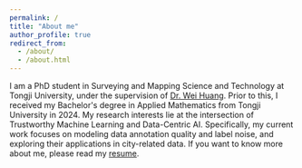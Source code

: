 ```yaml
---
permalink: /
title: "About me"
author_profile: true
redirect_from: 
  - /about/
  - /about.html
---
```


I am a PhD student in Surveying and Mapping Science and Technology at Tongji University, under the supervision of [Dr. Wei Huang](https://huangweibuct.github.io/weihuang.github.io/). Prior to this, I received my Bachelor's degree in Applied Mathematics from Tongji University in 2024. My research interests lie at the intersection of Trustworthy Machine Learning and Data-Centric AI. Specifically, my current work focuses on modeling data annotation quality and label noise, and exploring their applications in city-related data. If you want to know more about me, please read my [resume](https://hengxu-tongji.github.io/files/Heng-Xu-resume-template.pdf).
